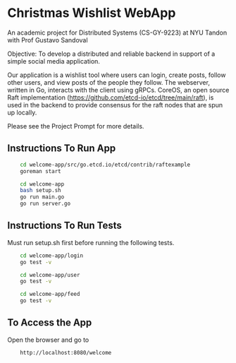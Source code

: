 # Christmas Wishlist WebApp

An academic project for Distributed Systems (CS-GY-9223) at NYU Tandon with Prof Gustavo Sandoval

Objective: To develop a distributed and reliable backend in support of a simple social media application. 

Our application is a wishlist tool where users can login, create posts, follow other users, and view posts of the people they follow. The webserver, written in Go, interacts with the client using gRPCs. CoreOS, an open source Raft implementation (https://github.com/etcd-io/etcd/tree/main/raft), is used in the backend to provide consensus for the raft nodes that are spun up locally. 


Please see the Project Prompt for more details.

## Instructions To Run App
```bash
    cd welcome-app/src/go.etcd.io/etcd/contrib/raftexample
    goreman start

    cd welcome-app
    bash setup.sh
    go run main.go
    go run server.go
```
## Instructions To Run Tests

Must run setup.sh first before running the following tests.

```bash
    cd welcome-app/login
    go test -v

    cd welcome-app/user
    go test -v

    cd welcome-app/feed
    go test -v    
```

## To Access the App

Open the browser and go to 

```
    http://localhost:8080/welcome
```